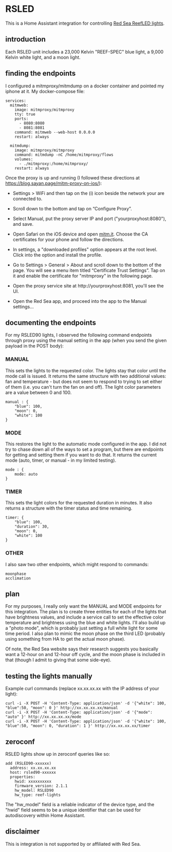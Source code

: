 # RSLED
This is a Home Assistant integration for controlling [Red Sea ReefLED lights](https://g1.redseafish.com/hardware/lighting/).

## introduction
Each RSLED unit includes a 23,000 Kelvin "REEF-SPEC" blue light, a 9,000 Kelvin white light, and a moon light.


## finding the endpoints
I configured a mitmproxy/mitmdump on a docker container and pointed my iphone at it. My docker-compose file:

```
services:
  mitmweb:
    image: mitmproxy/mitmproxy
    tty: true
    ports:
      - 8080:8080
      - 8081:8081
    command: mitmweb --web-host 0.0.0.0
    restart: always

  mitmdump:
    image: mitmproxy/mitmproxy
    command: mitmdump -nC /home/mitmproxy/flows
    volumes:
      - ./mitmproxy:/home/mitmproxy/
    restart: always
```

Once the proxy is up and running (I followed these directions at https://blog.sayan.page/mitm-proxy-on-ios/):

* Settings > WiFi and then tap on the (i) icon beside the network your are connected to.

* Scroll down to the bottom and tap on “Configure Proxy”.

* Select Manual, put the proxy server IP and port ("yourproxyhost:8080"), and save.

* Open Safari on the iOS device and open [mitm.it](https://mitm.it). Choose the CA certificates for your phone and follow the directions.

* In settings, a "downloaded profiles" option appears at the root level. Click into the option and install the profile.

* Go to Settings > General > About and scroll down to the bottom of the page. You will see a menu item titled “Certificate Trust Settings”. Tap on it and enable the certificate for "mitmproxy" in the following page.

* Open the proxy service site at http://yourproxyhost:8081, you'll see the UI.

* Open the Red Sea app, and proceed into the app to the Manual settings...

## documenting the endpoints

For my RSLED90 lights, I observed the following command endpoints through proxy using the manual setting in the app (when you send the given payload in the POST body):

### MANUAL
This sets the lights to the requested color. The lights stay that color until the mode call is issued. It returns the same structure with two additional values: fan and temperature - but does not seem to respond to trying to set either of them (i.e. you can't turn the fan on and off). The light color parameters are a value between 0 and 100.
```
manual : {
    "blue": 100,
    "moon": 0,
    "white": 100
}
```

### MODE
This restores the light to the automatic mode configured in the app. I did not try to chase down all of the ways to set a program, but there are endpoints for getting and setting them if you want to do that. It returns the current mode (auto, timer, or manual - in my limited testing).
```
mode : {
    mode: auto
}
```

### TIMER
This sets the light colors for the requested duration in minutes. It also returns a structure with the timer status and time remaining.
```
timer: {
    "blue": 100,
    "duration": 30,
    "moon": 0,
    "white": 100
}
```

### OTHER
I also saw two other endpoints, which might respond to commands:
```
moonphase
acclimation
```

## plan
For my purposes, I really only want the MANUAL and MODE endpoints for this integration. The plan is to create three entities for each of the lights that have brightness values, and include a service call to set the effective color temperature and brightness using the blue and white lights. I'll also build up a "photo mode", which is probably just setting a full white light for some time period. I also plan to mimic the moon phase on the third LED (probably using something from HA to get the actual moon phase).

Of note, the Red Sea website says their research suggests you basically want a 12-hour on and 12-hour off cycle, and the moon phase is included in that (though I admit to giving that some side-eye).

## testing the lights manually

Example curl commands (replace xx.xx.xx.xx with the IP address of your light):

```
curl -i -X POST -H 'Content-Type: application/json' -d '{"white": 100, "blue":50, "moon": 0 }' http://xx.xx.xx.xx/manual
curl -i -X POST -H 'Content-Type: application/json' -d '{"mode": "auto" }' http://xx.xx.xx.xx/mode
curl -i -X POST -H 'Content-Type: application/json' -d '{"white": 100, "blue":50, "moon": 0, "duration": 1 }' http://xx.xx.xx.xx/timer
```

## zeroconf
RSLED lights show up in zeroconf queries like so:
```
add (RSLED90-xxxxxx)
  address: xx.xx.xx.xx
  host: rsled90-xxxxxx
  properties:
    hwid: xxxxxxxxxx
    firmware_version: 2.1.1
    hw_model: RSLED90
    hw_type: reef-lights
```
The "hw_model" field is a reliable indicator of the device type, and the "hwid" field seems to be a unique identifier that can be used for autodiscovery within Home Assistant.

## disclaimer
This is integration is not supported by or affiliated with Red Sea.
